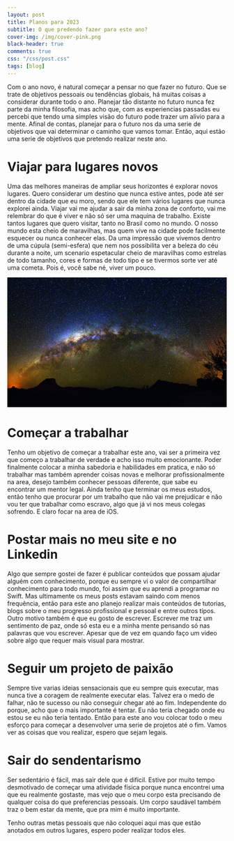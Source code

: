 ```yaml
---
layout: post
title: Planos para 2023
subtitle: O que predendo fazer para este ano?
cover-img: /img/cover-pink.png
black-header: true
comments: true
css: "/css/post.css"
tags: [blog]
---
```


Com o ano novo, é natural começar a pensar no que fazer no futuro. Que se trate de objetivos pessoais ou tendências globais, há muitas coisas a considerar durante todo o ano. Planejar tão distante no futuro nunca fez parte da minha filosofia, mas acho que, com as experiencias passadas eu percebi que tendo uma simples visão do futuro pode trazer um alivio para a mente. Afinal de contas, planejar para o futuro nos da uma serie de objetivos que vai determinar o caminho que vamos tomar. Então, aqui estão uma serie de objetivos que pretendo realizar neste ano.

# Viajar para lugares novos

Uma das melhores maneiras de ampliar seus horizontes é explorar novos lugares. Quero considerar um destino que nunca estive antes, pode até ser dentro da cidade que eu moro, sendo que ele tem vários lugares que nunca explorei ainda. Viajar vai me ajudar a sair da minha zona de conforto, vai me relembrar do que é viver e não só ser uma maquina de trabalho. Existe tantos lugares que quero visitar, tanto no Brasil como no mundo. O nosso mundo esta cheio de maravilhas, mas quem vive na cidade pode facilmente esquecer ou nunca conhecer elas. Da uma impressão que vivemos dentro de uma cúpula (semi-esfera) que nem nos possibilita ver a beleza do céu durante a noite, um scenario espetacular cheio de maravilhas como estrelas de todo tamanho, cores e formas de todo tipo e se tivermos sorte ver até uma cometa. Pois é, você sabe né, viver um pouco.

![Milky-Way](/img/2023/february/Milky-Way.jpg)

# Começar a trabalhar

Tenho um objetivo de começar a trabalhar este ano, vai ser a primeira vez que começo a trabalhar de verdade e acho isso muito emocionante. Poder finalmente colocar a minha sabedoria e habilidades em pratica, e não só trabalhar mas também aprender coisas novas e melhorar profissionalmente na area, desejo também conhecer pessoas diferente, que sabe eu encontrar um mentor legal. Ainda tenho que terminar os meus estudos, então tenho que procurar por um trabalho que não vai me prejudicar e não vou ter que trabalhar como escravo, algo que já vi nos meus colegas sofrendo. E claro focar na area de iOS.

# Postar mais no meu site e no Linkedin

Algo que sempre gostei de fazer é publicar conteúdos que possam ajudar alguém com conhecimento, porque eu sempre vi o valor de compartilhar conhecimento para todo mundo, foi assim que eu aprendi a programar no Swift. Mas ultimamente os meus posts estavam saindo com menos frequência, então para este ano planejo realizar mais conteúdos de tutorias, blogs sobre o meu progresso profissional e pessoal e entre outros tipos. Outro motivo também é que eu gosto de escrever. Escrever me traz um sentimento de paz, onde só esta eu e a minha mente pensando só nas palavras que vou escrever. Apesar que de vez em quando faço um video sobre algo que requer mais visual para mostrar.

# Seguir um projeto de paixão

Sempre tive varias ideias sensacionais que eu sempre quis executar, mas nunca tive a coragem de realmente executar elas. Talvez era o medo de falhar, não te sucesso ou não conseguir chegar até ao fim. Independente do porque, acho que o mais importante é tentar. Eu não teria chegado onde eu estou se eu não teria tentado. Então para este ano vou colocar todo o meu esforço para começar a desenvolver uma serie de projetos até o fim. Vamos ver as coisas que vou realizar, espero que sejam legais.

# Sair do sendentarismo

Ser sedentário é fácil, mas sair dele que é difícil. Estive por muito tempo desmotivado de começar uma atividade física porque nunca encontrei uma que eu realmente gostaste, mas vejo que o meu corpo esta precisando de qualquer coisa do que preferencias pessoais. Um corpo saudável também traz o bem estar da mente, que pra mim é muito importante.

Tenho outras metas pessoais que não coloquei aqui mas que estão anotados em outros lugares, espero poder realizar todos eles.   
